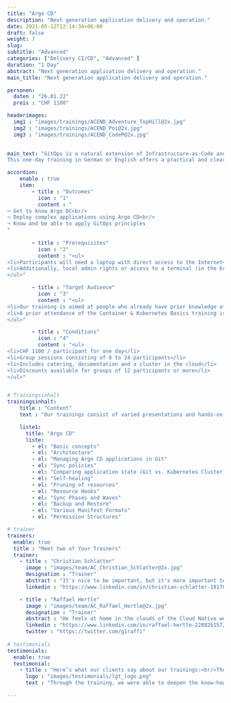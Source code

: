 ```yaml
---
title: "Argo CD"
description: "Next generation application delivery and operation."
date: 2021-05-12T12:14:34+06:00
draft: false
weight: 7
slug:
subtitle: "Advanced"
categories: ["Delivery CI/CD", "Advanced" ]
duration: "1 Day"
abstract: "Next generation application delivery and operation."
main_title: "Next generation application delivery and operation."

personen: 
  daten : "26.01.22"
  preis : "CHF 1100"

headerimages:
  img1 : "images/trainings/ACEND_Adventure_TopHill@2x.jpg"
  img2 : "images/trainings/ACEND_Poi@2x.jpg"
  img3 : "images/trainings/ACEND_CodeP@2x.jpg"
  

main_text: "GitOps is a natural extension of Infrastructure-as-Code and Continuous Delivery with a focus on using Git as the single source of truth for your system. Changes to infrastructure and applications are made declaratively via a Git repository, with an automated process ensuring that the current state of your system reflects the state of the repository.\n\n
This one-day training in German or English offers a practical and clearly understandable introduction to GitOps using Argo CD, the de facto standard on Kubernetes."

accordion:
    enable : true
    item:
        - title : "Outcomes"
          icon : "1"
          content : "
¬ Get to know Argo DC<br/>
¬ Deploy complex applications using Argo CD<br/>
¬ Know and be able to apply GitOps principles
"
 
        - title : "Prerequisites"
          icon : "2"
          content : "<ul>
<li>Participants will need a laptop with direct access to the Internet</li>
<li>Additionally, local admin rights or access to a terminal (in the browser) are required</li>
</ul>"

        - title : "Target Audience"
          icon : "3"
          content : "<ul>
<li>Our training is aimed at people who already have prior knowledge of container technologies, Git and Kubernetes</li>
<li>A prior attendance of the Container & Kubernetes Basics training is recommended</li>
</ul>"

        - title : "Conditions"
          icon : "4"
          content : "<ul>
<li>CHF 1100 / participant for one day</li>
<li>Group sessions consisting of 8 to 24 participants</li>
<li>Includes catering, documentation and a cluster in the cloud</li>
<li>Discounts available for groups of 12 participants or more</li>
</ul>"


# Trainingsinhalt
trainingsinhalt: 
    title : "Content"
    text : "Our trainings consist of varied presentations and hands-on labs in order to teach content in an appealing fashion. We are happy to discuss the possibility of tailoring the content to your infrastructure. Should you require additional contents, we can adapt the program to your needs."

    liste1:
      title: "Argo CD"
      liste:
        - el: "Basic concepts"
        - el: "Architecture"
        - el: "Managing Argo CD applications in Git"
        - el: "Sync policies"
        - el: "Comparing application state (Git vs. Kubernetes Cluster)"
        - el: "Self-healing"
        - el: "Pruning of resources"
        - el: "Resource Hooks"
        - el: "Sync Phases and Waves"
        - el: "Backup and Restore"
        - el: "Various Manifest Formats"
        - el: "Permission Structures"

# trainer
trainers:
  enable: true
  title : "Meet two of Your Trainers"
  trainer:
    - title : "Christian Schlatter"
      image : "images/team/AC_Christian_Schlatter@2x.jpg"
      designation : "Trainer"
      abstract : "It's nice to be important, but it's more important to be nice. - John Templeton "
      linkedin : "https://www.linkedin.com/in/christian-schlatter-18170a1a2/"

    - title : "Raffael Hertle"
      image : "images/team/AC_Raffael_Hertle@2x.jpg"
      designation : "Trainer"
      abstract : "He feels at home in the clouds of the Cloud Native world."
      linkedin : "https://www.linkedin.com/in/raffael-hertle-22882b157/"
      twitter : "https://twitter.com/g1raffi"
      
# testimonials
testimonials:
  enable: true
  testimonial:
    - title : "Here’s what our clients say about our trainings:<br/>Thomas Abbrederis, Vaduz"
      logo : "images/testimonials/lgt_logo.png"
      text : "Through the training, we were able to deepen the know-how in the area of modern container technology in a practical way with the Openshift platform provided. The very competent trainers were able to reduce the respect for the new container technologies and thus provide the training participants with a very good baseline for the future."

---
```


